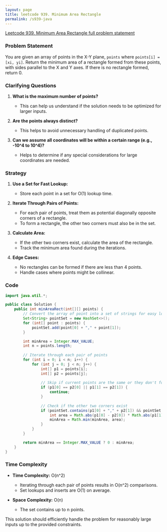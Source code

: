 ```yaml
---
layout: page
title: leetcode 939. Minimum Area Rectangle
permalink: /s939-java
---
```

[Leetcode 939. Minimum Area Rectangle full problem statement](https://algoadvance.github.io/algoadvance/l939)
### Problem Statement

You are given an array of points in the X-Y plane, `points` where `points[i] = [xi, yi]`. Return the minimum area of a rectangle formed from these points, with sides parallel to the X and Y axes. If there is no rectangle formed, return 0.

### Clarifying Questions

1. **What is the maximum number of points?**
   - This can help us understand if the solution needs to be optimized for larger inputs.
   
2. **Are the points always distinct?**
   - This helps to avoid unnecessary handling of duplicated points.

3. **Can we assume all coordinates will be within a certain range (e.g., -10^4 to 10^4)?**
   - Helps to determine if any special considerations for large coordinates are needed.

### Strategy

1. **Use a Set for Fast Lookup:**
   - Store each point in a set for O(1) lookup time.
  
2. **Iterate Through Pairs of Points:**
   - For each pair of points, treat them as potential diagonally opposite corners of a rectangle.
   - To form a rectangle, the other two corners must also be in the set.
  
3. **Calculate Area:**
   - If the other two corners exist, calculate the area of the rectangle.
   - Track the minimum area found during the iterations.

4. **Edge Cases:**
   - No rectangles can be formed if there are less than 4 points.
   - Handle cases where points might be collinear.

### Code

```java
import java.util.*;

public class Solution {
    public int minAreaRect(int[][] points) {
        // Convert the array of point into a set of strings for easy lookup
        Set<String> pointSet = new HashSet<>();
        for (int[] point : points) {
            pointSet.add(point[0] + "," + point[1]);
        }

        int minArea = Integer.MAX_VALUE;
        int n = points.length;
        
        // Iterate through each pair of points
        for (int i = 0; i < n; i++) {
            for (int j = 0; j < n; j++) {
                int[] p1 = points[i];
                int[] p2 = points[j];
                
                // Skip if current points are the same or they don't form the diagonal of a rectangle
                if (p1[0] == p2[0] || p1[1] == p2[1]) {
                    continue;
                }
                
                // Check if the other two corners exist
                if (pointSet.contains(p1[0] + "," + p2[1]) && pointSet.contains(p2[0] + "," + p1[1])) {
                    int area = Math.abs(p1[0] - p2[0]) * Math.abs(p1[1] - p2[1]);
                    minArea = Math.min(minArea, area);
                }
            }
        }

        return minArea == Integer.MAX_VALUE ? 0 : minArea;
    }
}
```

### Time Complexity

- **Time Complexity:** O(n^2)
  - Iterating through each pair of points results in O(n^2) comparisons.
  - Set lookups and inserts are O(1) on average.
  
- **Space Complexity:** O(n)
  - The set contains up to n points.

This solution should efficiently handle the problem for reasonably large inputs up to the provided constraints.